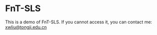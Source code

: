 # FnT-SLS
This is a demo of FnT-SLS. If you cannot access it, you can contact me: xwliu@tongji.edu.cn

